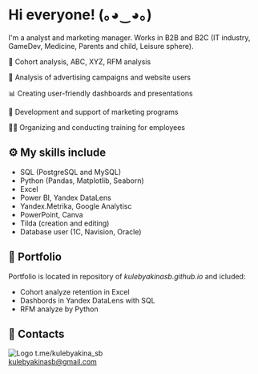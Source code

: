 # Hi everyone! (｡◕‿◕｡)



I'm a analyst and marketing manager. Works in B2B and B2C (IT industry, GameDev, Medicine, Parents and child, Leisure sphere).



📌 Cohort analysis, ABC, XYZ, RFM analysis

🧠 Analysis of advertising campaigns and website users

📊 Creating user-friendly dashboards and presentations

💬 Development and support of marketing programs

👯‍♀️ Organizing and conducting training for employees


## ⚙ My skills include

- SQL (PostgreSQL and MySQL)
- Python (Pandas, Matplotlib, Seaborn)
- Excel
- Power BI, Yandex DataLens
- Yandex.Metrika, Google Analytisc
- PowerPoint, Canva
- Tilda (creation and editing)
- Database user (1C, Navision, Oracle)

## 📁 Portfolio
Portfolio is located in repository of *kulebyakinasb.github.io* and icluded: 
- Cohort analyze retention in Excel
- Dashbords in Yandex DataLens with SQL
- RFM analyze by Python

## 🔗 Contacts
![Logo](https://vmestesmamoy.ru/img/tg.png) 
t.me/kulebyakina_sb  
kulebyakinasb@gmail.com
